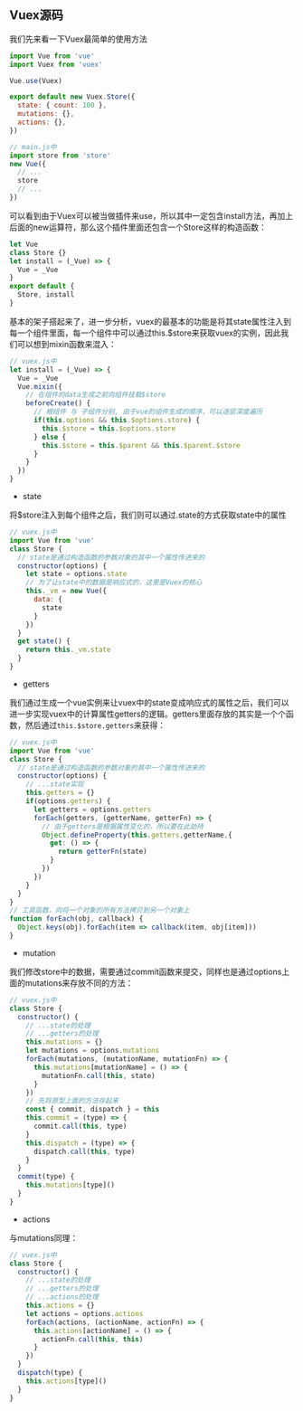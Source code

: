 ## Vuex源码

我们先来看一下Vuex最简单的使用方法

```javascript
import Vue from 'vue'
import Vuex from 'vuex'

Vue.use(Vuex)

export default new Vuex.Store({
  state: { count: 100 },
  mutations: {},
  actions: {},
})

// main.js中
import store from 'store'
new Vue({
  // ...
  store
  // ...
})

```

可以看到由于Vuex可以被当做插件来use，所以其中一定包含install方法，再加上后面的new运算符，那么这个插件里面还包含一个Store这样的构造函数：

```javascript
let Vue
class Store {}
let install = (_Vue) => {
  Vue = _Vue
}
export default {
  Store, install
}
```

基本的架子搭起来了，进一步分析，vuex的最基本的功能是将其state属性注入到每一个组件里面，每一个组件中可以通过this.$store来获取vuex的实例，因此我们可以想到mixin函数来混入：

```javascript
// vuex.js中
let install = (_Vue) => {
  Vue = _Vue
  Vue.mixin({
    // 在组件的data生成之前向组件挂载$store
    beforeCreate() {
      // 根组件 与 子组件分别, 由于vue的组件生成的顺序，可以逐层深度遍历
      if(this.options && this.$options.store) {
        this.$store = this.$options.store
      } else {
        this.$store = this.$parent && this.$parent.$store
      }
    }
  })
}
```

+ state

将$store注入到每个组件之后，我们则可以通过.state的方式获取state中的属性

```javascript
// vuex.js中
import Vue from 'vue'
class Store {
  // state是通过构造函数的参数对象的其中一个属性传进来的
  constructor(options) {
    let state = options.state
    // 为了让state中的数据是响应式的，这里是Vuex的核心
    this._vm = new Vue({
      data: {
        state
      }
    })
  }
  get state() {
    return this._vm.state
  }
} 
```

+ getters

我们通过生成一个vue实例来让vuex中的state变成响应式的属性之后，我们可以进一步实现vuex中的计算属性getters的逻辑。getters里面存放的其实是一个个函数，然后通过`this.$store.getters`来获得：

```javascript
// vuex.js中
import Vue from 'vue'
class Store {
  // state是通过构造函数的参数对象的其中一个属性传进来的
  constructor(options) {
    // ...state实现
    this.getters = {}
    if(options.getters) {
      let getters = options.getters
      forEach(getters, (getterName, getterFn) => {
        // 由于getters是根据属性变化的，所以要在此劫持
        Object.defineProperty(this.getters,getterName,{
          get: () => {
            return getterFn(state)
          }
        })
      })
    }
  }
} 
// 工具函数，向将一个对象的所有方法拷贝到另一个对象上
function forEach(obj, callback) {
  Object.keys(obj).forEach(item => callback(item, obj[item]))
}
```

+ mutation

我们修改store中的数据，需要通过commit函数来提交，同样也是通过options上面的mutations来存放不同的方法：

```javascript 
// vuex.js中
class Store {
  constructor() {
    // ...state的处理
    // ...getters的处理
    this.mutations = {}
    let mutations = options.mutations
    forEach(mutations, (mutationName, mutationFn) => {
      this.mutations[mutationName] = () => {
        mutationFn.call(this, state)
      }
    })
    // 先将原型上面的方法存起来
    const { commit, dispatch } = this
    this.commit = (type) => {
      commit.call(this, type)
    }
    this.dispatch = (type) => {
      dispatch.call(this, type)
    }
  }
  commit(type) {
    this.mutations[type]()
  }
} 
```

+ actions

与mutations同理：

```javascript 
// vuex.js中
class Store {
  constructor() {
    // ...state的处理
    // ...getters的处理
    // ...actions的处理
    this.actions = {}
    let actions = options.actions
    forEach(actions, (actionName, actionFn) => {
      this.actions[actionName] = () => {
        actionFn.call(this, this)
      }
    }) 
  }
  dispatch(type) {
    this.actions[type]()
  }
} 
```